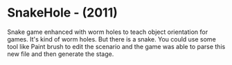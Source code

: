 # SnakeHole - (2011) 
Snake game enhanced with worm holes to teach object orientation for games.
It's kind of worm holes. But there is a snake.
You could use some tool like Paint brush to edit the scenario and the game was able to parse this new file and then generate the stage.

